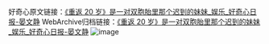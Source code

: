 好奇心原文链接：[《重返 20 岁》是一对双胞胎里那个迟到的妹妹_娱乐_好奇心日报-晏文静](https://www.qdaily.com/articles/5129.html)
WebArchive归档链接：[《重返 20 岁》是一对双胞胎里那个迟到的妹妹_娱乐_好奇心日报-晏文静](http://web.archive.org/web/20160808051443/http://www.qdaily.com/articles/5129.html)
![image](http://ww3.sinaimg.cn/large/007d5XDply1g3wgdus209j30u02och8h)